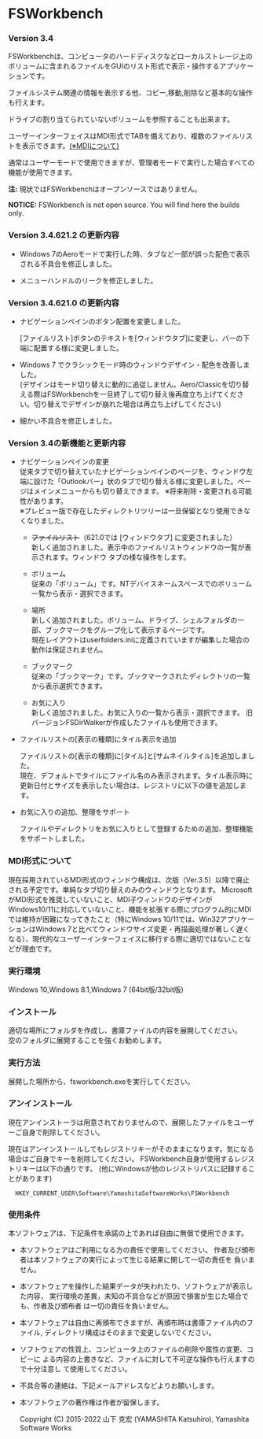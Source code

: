 # FSWorkbench
### Version 3.4

FSWorkbenchは、コンピュータのハードディスクなどローカルストレージ上のボリュームに含まれるファイルをGUIのリスト形式で表示・操作するアプリケーションです。

ファイルシステム関連の情報を表示する他、コピー,移動,削除など基本的な操作も行えます。

ドライブの割り当てられていないボリュームを参照することも出来ます。

ユーザーインターフェイスはMDI形式でTABを備えており、複数のファイルリストを表示できます。[\(※MDIについて\)](#mdi形式について)

通常はユーザーモードで使用できますが、管理者モードで実行した場合すべての機能が使用できます。

**注:** 現状ではFSWorkbenchはオープンソースではありません。

**NOTICE:** FSWorkbench is not open source. You will find here the builds only. 

### Version 3.4.621.2 の更新内容   

- Windows 7のAeroモードで実行した時、タブなど一部が誤った配色で表示される不具合を修正しました。

- メニューハンドルのリークを修正しました。

### Version 3.4.621.0 の更新内容   

- ナビゲーションペインのボタン配置を変更しました。

  \[ファイルリスト\]ボタンのテキストを\[ウィンドウタブ\]に変更し、バーの下端に配置する様に変更しました。

- Windows 7 でクラシックモード時のウィンドウデザイン・配色を改善しました。   
(デザインはモード切り替えに動的に追従しません。Aero/Classicを切り替える際はFSWorkbenchを一旦終了して切り替え後再度立ち上げてください。切り替えでデザインが崩れた場合は再立ち上げしてください)

- 細かい不具合を修正しました。  

### Version 3.4の新機能と更新内容   

- ナビゲーションペインの変更   
  従来タブで切り替えていたナビゲーションペインのページを、ウィンドウ左端に設けた「Outlookバー」状のタブで切り替える様に変更しました。ページはメインメニューからも切り替えできます。
  ※将来削除・変更される可能性があります。   
  ※プレビュー版で存在したディレクトリツリーは一旦保留となり使用できなくなりました。
  
  - ~~ファイルリスト~~（621.0では \[ウィンドウタブ\] に変更されました）   
    新しく追加されました。表示中のファイルリストウィンドウの一覧が表示されます。ウィンドウ タブの様な操作をします。

  - ボリューム   
    従来の「ボリューム」です。NTデバイスネームスペースでのボリューム一覧から表示・選択できます。

  - 場所   
    新しく追加されました。ボリューム、ドライブ、シェルフォルダの一部、ブックマークをグループ化して表示するページです。   
    現在レイアウトはuserfolders.iniに定義されていますが編集した場合の動作は保証されません。

  - ブックマーク   
    従来の「ブックマーク」です。ブックマークされたディレクトリの一覧から表示選択できます。

  - お気に入り   
    新しく追加されました。お気に入りの一覧から表示・選択できます。
    旧バージョンFSDirWalkerが作成したファイルも使用できます。
  
  
- ファイルリストの\[表示の種類\]にタイル表示を追加   

  ファイルリストの\[表示の種類]に\[タイル]と\[サムネイルタイル]を追加しました。   
  現在、デフォルトでタイルにファイル名のみ表示されます。タイル表示時に更新日付とサイズを表示したい場合は、レジストリに以下の値を追加します。   

- お気に入りの追加、整理をサポート   

  ファイルやディレクトリをお気に入りとして登録するための追加、整理機能をサポートしました。   

### MDI形式について   

現在採用されているMDI形式のウィンドウ構成は、次版（Ver.3.5）以降で廃止される予定です。単純なタブ切り替えのみのウィンドウとなります。
MicrosoftがMDI形式を推奨していないこと、MDI子ウィンドウのデザインがWindows10/11に対応していないこと、機能を拡張する際にプログラム的にMDIでは維持が困難になってきたこと（特にWindows 10/11では、Win32アプリケーションはWindows 7と比べてウィンドウサイズ変更・再描画処理が著しく遅くなる）、現代的なユーザーインターフェイスに移行する際に適切ではないことなどが理由です。



### 実行環境

Windows 10,Windows 8.1,Windows 7
(64bit版/32bit版)

### インストール

適切な場所にフォルダを作成し、書庫ファイルの内容を展開してください。<br>
空のフォルダに展開することを強くお勧めします。

### 実行方法
展開した場所から、fsworkbench.exeを実行してください。

### アンインストール

現在アンインストーラは用意されておりませんので、展開したファイルをユーザーご自身で削除してください。

現在はアンインストールしてもレジストリキーがそのままになります。気になる場合はご自身でキーを削除してください。
FSWorkbench自身が使用するレジストリキーは以下の通りです。
 (他にWindowsが他のレジストリパスに記録することがあります)

      HKEY_CURRENT_USER\Software\YamashitaSoftwareWorks\FSWorkbench

### 使用条件

本ソフトウェアは、下記条件を承諾の上であれば自由に無償で使用できます。

- 本ソフトウェアはご利用になる方の責任で使用してください。
  作者及び頒布者は本ソフトウェアの実行によって生じる結果に関して一切の責任を
  負いません。

- 本ソフトウェアを操作した結果データが失われたり、ソフトウェアが表示した内容，
  実行環境の差異，未知の不具合などが原因で損害が生じた場合でも、作者及び頒布者
  は一切の責任を負いません。

- 本ソフトウェアは自由に再頒布できますが、再頒布時は書庫ファイル内のファイル,
  ディレクトリ構成はそのままで変更しないでください。

- ソフトウェアの性質上、コンピュータ上のファイルの削除や属性の変更、コピーに
  よる内容の上書きなど、ファイルに対して不可逆な操作も行えますので十分注意し
  て使用してください。

- 不具合等の連絡は、下記メールアドレスなどよりお願いします。

- 本ソフトウェアの著作権は作者が留保します。

  Copyright (C) 2015-2022 山下 克宏 (YAMASHITA Katsuhiro), Yamashita Software Works
